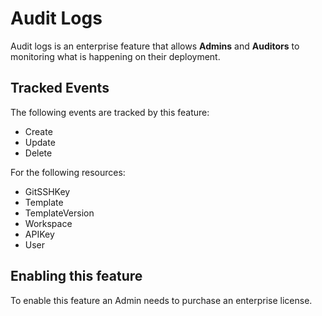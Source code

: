 # Audit Logs

Audit logs is an enterprise feature that allows **Admins** and **Auditors** to monitoring what is happening on their deployment.

## Tracked Events

The following events are tracked by this feature:

- Create
- Update
- Delete

For the following resources:

- GitSSHKey
- Template
- TemplateVersion
- Workspace
- APIKey
- User

## Enabling this feature

To enable this feature an Admin needs to purchase an enterprise license.
